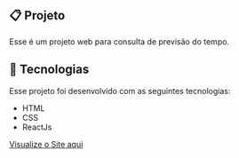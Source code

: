 ## 📋 Projeto
Esse é um projeto web para consulta de previsão do tempo.
## 🚀 Tecnologias
Esse projeto foi desenvolvido com as seguintes tecnologias:

- HTML
- CSS
- ReactJs

<a href="https://brunosts94.github.io/MeuPortifolio/proj-react-prevTempo/index.html">Visualize o Site aqui
